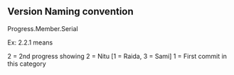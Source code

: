 ## Version Naming convention

Progress.Member.Serial

Ex: 2.2.1 means

2 = 2nd progress showing
2 = Nitu [1 = Raida, 3 = Sami]
1 = First commit in this category